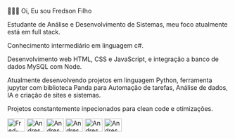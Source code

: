 👨🏻‍💻 Oi, Eu sou Fredson Filho

Estudante de Análise e Desenvolvimento de Sistemas, meu foco atualmente está em full stack.

Conhecimento intermediário em linguagem c#. 

Desenvolvimento web HTML, CSS e JavaScript, e integração a banco de dados MySQL com Node.

Atualmente desenvolvendo projetos em linguagem Python, ferramenta jupyter com biblioteca Panda para Automação de tarefas, Análise de dados, IA e criação de sites e sistemas.

Projetos constantemente inpecionados para clean code e otimizações.

<div>
 <img align="center" alt="Fred-csharp" height="30" width="40" src="https://cdn.jsdelivr.net/gh/devicons/devicon/icons/csharp/csharp-original.svg" />
 <img align="center" alt="Andressa-html" height="30" width="40" src="https://cdn.jsdelivr.net/gh/devicons/devicon/icons/python/python-original.svg" />
 <img align="center" alt="Andressa-html" height="30" width="40" src="https://cdn.jsdelivr.net/gh/devicons/devicon/icons/jupyter/jupyter-original-wordmark.svg" />
 <img align="center" alt="Andressa-html" height="30" width="40" src="https://cdn.jsdelivr.net/gh/devicons/devicon/icons/html5/html5-original.svg" />
 <img align="center" alt="Andressa-html" height="30" width="40" src="https://cdn.jsdelivr.net/gh/devicons/devicon/icons/javascript/javascript-original.svg" />
 <img align="center" alt="Andressa-html" height="30" width="40" src="https://cdn.jsdelivr.net/gh/devicons/devicon/icons/mysql/mysql-original-wordmark.svg" />
 </div>
